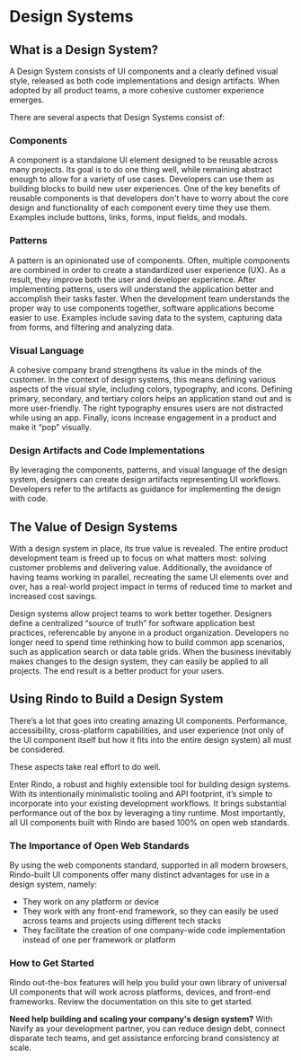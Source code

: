 # Design Systems

## What is a Design System?

A Design System consists of UI components and a clearly defined visual style, released as both code implementations and design artifacts.
When adopted by all product teams, a more cohesive customer experience emerges.

There are several aspects that Design Systems consist of:

### Components
A component is a standalone UI element designed to be reusable across many projects.
Its goal is to do one thing well, while remaining abstract enough to allow for a variety of use cases.
Developers can use them as building blocks to build new user experiences.
One of the key benefits of reusable components is that developers don't have to worry about the core design and functionality of each component every time they use them.
Examples include buttons, links, forms, input fields, and modals.

### Patterns
A pattern is an opinionated use of components.
Often, multiple components are combined in order to create a standardized user experience (UX).
As a result, they improve both the user and developer experience.
After implementing patterns, users will understand the application better and accomplish their tasks faster.
When the development team understands the proper way to use components together, software applications become easier to use.
Examples include saving data to the system, capturing data from forms, and filtering and analyzing data.

### Visual Language
A cohesive company brand strengthens its value in the minds of the customer.
In the context of design systems, this means defining various aspects of the visual style, including colors, typography, and icons.
Defining primary, secondary, and tertiary colors helps an application stand out and is more user-friendly.
The right typography ensures users are not distracted while using an app.
Finally, icons increase engagement in a product and make it “pop” visually.

### Design Artifacts and Code Implementations
By leveraging the components, patterns, and visual language of the design system, designers can create design artifacts representing UI workflows.
Developers refer to the artifacts as guidance for implementing the design with code.

## The Value of Design Systems
With a design system in place, its true value is revealed.
The entire product development team is freed up to focus on what matters most: solving customer problems and delivering value.
Additionally, the avoidance of having teams working in parallel, recreating the same UI elements over and over, has a real-world project impact in terms of reduced time to market and increased cost savings.

Design systems allow project teams to work better together.
Designers define a centralized “source of truth” for software application best practices, referencable by anyone in a product organization.
Developers no longer need to spend time rethinking how to build common app scenarios, such as application search or data table grids.
When the business inevitably makes changes to the design system, they can easily be applied to all projects.
The end result is a better product for your users.

## Using Rindo to Build a Design System

There’s a lot that goes into creating amazing UI components.
Performance, accessibility, cross-platform capabilities, and user experience (not only of the UI component itself but how it fits into the entire design system) all must be considered.

These aspects take real effort to do well.

Enter Rindo, a robust and highly extensible tool for building design systems.
With its intentionally minimalistic tooling and API footprint, it’s simple to incorporate into your existing development workflows.
It brings substantial performance out of the box by leveraging a tiny runtime.
Most importantly, all UI components built with Rindo are based 100% on open web standards.

### The Importance of Open Web Standards
By using the web components standard, supported in all modern browsers, Rindo-built UI components offer many distinct advantages for use in a design system, namely:

* They work on any platform or device
* They work with any front-end framework, so they can easily be used across teams and projects using different tech stacks
* They facilitate the creation of one company-wide code implementation instead of one per framework or platform

### How to Get Started
Rindo out-the-box features will help you build your own library of universal UI components that will work across platforms, devices, and front-end frameworks.
Review the documentation on this site to get started.

__Need help building and scaling your company's design system?__
With Navify as your development partner, you can reduce design debt, connect disparate tech teams, and get assistance enforcing brand consistency at scale.
